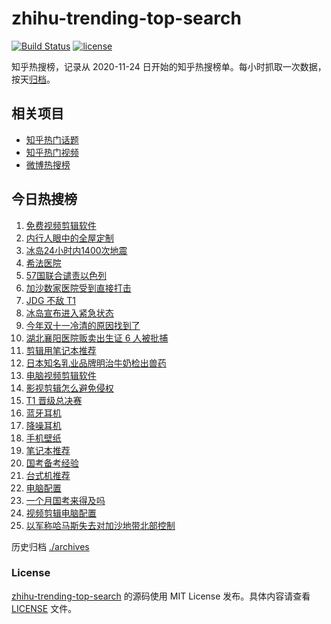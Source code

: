 # zhihu-trending-top-search

[![Build Status](https://github.com/justjavac/zhihu-trending-top-search/workflows/ci/badge.svg?branch=main)](https://github.com/justjavac/zhihu-trending-top-search/actions)
[![license](https://img.shields.io/github/license/justjavac/zhihu-trending-top-search)](https://github.com/justjavac/zhihu-trending-top-search/blob/main/LICENSE)

知乎热搜榜，记录从 2020-11-24 日开始的知乎热搜榜单。每小时抓取一次数据，按天[归档](./archives)。

## 相关项目

- [知乎热门话题](https://github.com/justjavac/zhihu-trending-hot-questions)
- [知乎热门视频](https://github.com/justjavac/zhihu-trending-hot-video)
- [微博热搜榜](https://github.com/justjavac/weibo-trending-hot-search)

## 今日热搜榜

<!-- BEGIN -->
<!-- 最后更新时间 Mon Nov 13 2023 11:07:51 GMT+0800 (China Standard Time) -->

1. [免费视频剪辑软件](https://www.zhihu.com/search?q=%E5%85%8D%E8%B4%B9%E8%A7%86%E9%A2%91%E5%89%AA%E8%BE%91%E8%BD%AF%E4%BB%B6)
1. [内行人眼中的全屋定制](https://www.zhihu.com/search?q=%E5%86%85%E8%A1%8C%E4%BA%BA%E7%9C%BC%E4%B8%AD%E7%9A%84%E5%85%A8%E5%B1%8B%E5%AE%9A%E5%88%B6)
1. [冰岛24小时内1400次地震](https://www.zhihu.com/search?q=%E5%86%B0%E5%B2%9B24%E5%B0%8F%E6%97%B6%E5%86%851400%E6%AC%A1%E5%9C%B0%E9%9C%87)
1. [希法医院](https://www.zhihu.com/search?q=%E5%B8%8C%E6%B3%95%E5%8C%BB%E9%99%A2)
1. [57国联合谴责以色列](https://www.zhihu.com/search?q=57%E5%9B%BD%E8%81%94%E5%90%88%E8%B0%B4%E8%B4%A3%E4%BB%A5%E8%89%B2%E5%88%97)
1. [加沙数家医院受到直接打击](https://www.zhihu.com/search?q=%E5%8A%A0%E6%B2%99%E6%95%B0%E5%AE%B6%E5%8C%BB%E9%99%A2%E5%8F%97%E5%88%B0%E7%9B%B4%E6%8E%A5%E6%89%93%E5%87%BB)
1. [JDG 不敌 T1](https://www.zhihu.com/search?q=JDG%20%E4%B8%8D%E6%95%8C%20T1)
1. [冰岛宣布进入紧急状态](https://www.zhihu.com/search?q=%E5%86%B0%E5%B2%9B%E5%AE%A3%E5%B8%83%E8%BF%9B%E5%85%A5%E7%B4%A7%E6%80%A5%E7%8A%B6%E6%80%81)
1. [今年双十一冷清的原因找到了](https://www.zhihu.com/search?q=%E4%BB%8A%E5%B9%B4%E5%8F%8C%E5%8D%81%E4%B8%80%E5%86%B7%E6%B8%85%E7%9A%84%E5%8E%9F%E5%9B%A0%E6%89%BE%E5%88%B0%E4%BA%86)
1. [湖北襄阳医院贩卖出生证 6 人被批捕](https://www.zhihu.com/search?q=%E6%B9%96%E5%8C%97%E8%A5%84%E9%98%B3%E5%8C%BB%E9%99%A2%E8%B4%A9%E5%8D%96%E5%87%BA%E7%94%9F%E8%AF%81%206%20%E4%BA%BA%E8%A2%AB%E6%89%B9%E6%8D%95)
1. [剪辑用笔记本推荐](https://www.zhihu.com/search?q=%E5%89%AA%E8%BE%91%E7%94%A8%E7%AC%94%E8%AE%B0%E6%9C%AC%E6%8E%A8%E8%8D%90)
1. [日本知名乳业品牌明治牛奶检出兽药](https://www.zhihu.com/search?q=%E6%97%A5%E6%9C%AC%E7%9F%A5%E5%90%8D%E4%B9%B3%E4%B8%9A%E5%93%81%E7%89%8C%E6%98%8E%E6%B2%BB%E7%89%9B%E5%A5%B6%E6%A3%80%E5%87%BA%E5%85%BD%E8%8D%AF)
1. [电脑视频剪辑软件](https://www.zhihu.com/search?q=%E7%94%B5%E8%84%91%E8%A7%86%E9%A2%91%E5%89%AA%E8%BE%91%E8%BD%AF%E4%BB%B6)
1. [影视剪辑怎么避免侵权](https://www.zhihu.com/search?q=%E5%BD%B1%E8%A7%86%E5%89%AA%E8%BE%91%E6%80%8E%E4%B9%88%E9%81%BF%E5%85%8D%E4%BE%B5%E6%9D%83)
1. [T1 晋级总决赛](https://www.zhihu.com/search?q=T1%20%E6%99%8B%E7%BA%A7%E6%80%BB%E5%86%B3%E8%B5%9B)
1. [蓝牙耳机](https://www.zhihu.com/search?q=%E8%93%9D%E7%89%99%E8%80%B3%E6%9C%BA)
1. [降噪耳机](https://www.zhihu.com/search?q=%E9%99%8D%E5%99%AA%E8%80%B3%E6%9C%BA)
1. [手机壁纸](https://www.zhihu.com/search?q=%E6%89%8B%E6%9C%BA%E5%A3%81%E7%BA%B8)
1. [笔记本推荐](https://www.zhihu.com/search?q=%E7%AC%94%E8%AE%B0%E6%9C%AC%E6%8E%A8%E8%8D%90)
1. [国考备考经验](https://www.zhihu.com/search?q=%E5%9B%BD%E8%80%83%E5%A4%87%E8%80%83%E7%BB%8F%E9%AA%8C)
1. [台式机推荐](https://www.zhihu.com/search?q=%E5%8F%B0%E5%BC%8F%E6%9C%BA%E6%8E%A8%E8%8D%90)
1. [电脑配置](https://www.zhihu.com/search?q=%E7%94%B5%E8%84%91%E9%85%8D%E7%BD%AE)
1. [一个月国考来得及吗](https://www.zhihu.com/search?q=%E4%B8%80%E4%B8%AA%E6%9C%88%E5%9B%BD%E8%80%83%E6%9D%A5%E5%BE%97%E5%8F%8A%E5%90%97)
1. [视频剪辑电脑配置](https://www.zhihu.com/search?q=%E8%A7%86%E9%A2%91%E5%89%AA%E8%BE%91%E7%94%B5%E8%84%91%E9%85%8D%E7%BD%AE)
1. [以军称哈马斯失去对加沙地带北部控制](https://www.zhihu.com/search?q=%E4%BB%A5%E5%86%9B%E7%A7%B0%E5%93%88%E9%A9%AC%E6%96%AF%E5%A4%B1%E5%8E%BB%E5%AF%B9%E5%8A%A0%E6%B2%99%E5%9C%B0%E5%B8%A6%E5%8C%97%E9%83%A8%E6%8E%A7%E5%88%B6)

<!-- END -->

历史归档 [./archives](./archives)

### License

[zhihu-trending-top-search](https://github.com/justjavac/zhihu-trending-top-search) 的源码使用 MIT License
发布。具体内容请查看 [LICENSE](./LICENSE) 文件。
